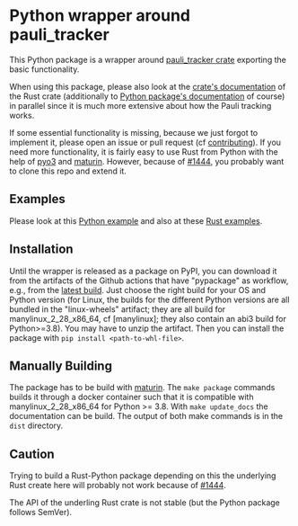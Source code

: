 # Python wrapper around pauli_tracker

This Python package is a wrapper around [pauli_tracker crate] exporting the basic
functionality.

When using this package, please also look at the [crate's documentation] of the Rust
crate (additionally to [Python package's documentation] of course) in parallel since it is
much more extensive about how the Pauli tracking works.

If some essential functionality is missing, because we just forgot to implement it, please
open an issue or pull request (cf [contributing]). If you need more functionality, it is
fairly easy to use Rust from Python with the help of [pyo3] and [maturin]. However,
because of [#1444], you probably want to clone this repo and extend it.

## Examples

Please look at this [Python example] and also at these [Rust examples].

## Installation

Until the wrapper is released as a package on PyPI, you can download it from the artifacts
of the Github actions that have "pypackage" as workflow, e.g., from the [latest build].
Just choose the right build for your OS and Python version (for Linux, the builds for the
different Python versions are all bundled in the "linux-wheels" artifact; they are all
build for manylinux\_2\_28\_x86\_64, cf [manylinux]; they also contain an abi3 build for
Python>=3.8). You may have to unzip the artifact. Then you can install the package with
`pip install <path-to-whl-file>`.

## Manually Building

The package has to be build with [maturin]. The `make package` commands builds it through
a docker container such that it is compatible with manylinux\_2\_28\_x86\_64 for Python >=
3.8. With `make update_docs` the documentation can be build. The output of both make
commands is in the `dist` directory.

## Caution

Trying to build a Rust-Python package depending on this the underlying Rust create here
will probably not work because of [#1444].

The API of the underling Rust crate is not stable (but the Python package follows
SemVer).

[crate's documentation]: https://docs.rs/pauli_tracker/latest/pauli_tracker/
[contributing]: https://github.com/taeruh/pauli_tracker/blob/main/CONTRIBUTING.md
[latest build]: https://github.com/taeruh/pauli_tracker/actions/runs/7538212166
[manilinux]: https://github.com/pypa/manylinux
[maturin]: https://github.com/PyO3/maturin
[pauli_tracker crate]: https://github.com/taeruh/pauli_tracker/tree/main/pauli_tracker
[pyo3]: https://github.com/PyO3/pyo3
[Python example]: https://taeruh.github.io/pauli_tracker/#example-usage
[Python package's documentation]: https://taeruh.github.io/pauli_tracker/
[Rust examples]: https://docs.rs/pauli_tracker/latest/pauli_tracker/#examples
[#1444]: https://github.com/PyO3/pyo3/issues/1444
